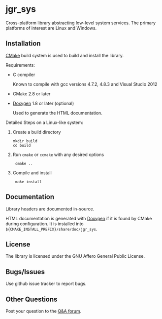 jgr_sys
=======

Cross-platform library abstracting low-level system services. The primary 
platforms of interest are Linux and Windows.

Installation
------------

[CMake](http://www.cmake.org/) build system is used to build and install the 
library.

Requirements:
- C compiler

  Known to compile with gcc versions 4.7.2, 4.8.3 and Visual Studio 2012

- CMake 2.8 or later
- [Doxygen](http://www.doxygen.org/) 1.8 or later (optional)

  Used to generate the HTML documentation.

Detailed Steps on a Linux-like system:
1. Create a build directory

       mkdir build
       cd build

2. Run `cmake` or `ccmake` with any desired options

        cmake ..

3. Compile and install

        make install

Documentation
-------------

Library headers are documented in-source.

HTML documentation is generated with [Doxygen](http://www.doxygen.org/) if it 
is found by CMake during configuration. It is installed into 
`${CMAKE_INSTALL_PREFIX}/share/doc/jgr_sys`.

License
-------

The library is licensed under the GNU Affero General Public License.

Bugs/Issues
-----------

Use github issue tracker to report bugs.

Other Questions
---------------

Post your question to the [Q&A forum](https://groups.google.com/d/forum/jgr_sys-users).
